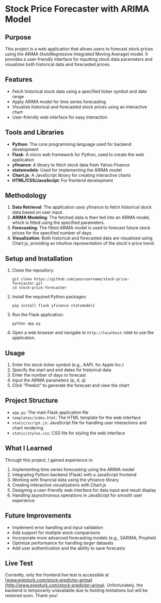 # Stock Price Forecaster with ARIMA Model

## Purpose

This project is a web application that allows users to forecast stock prices using the ARIMA (AutoRegressive Integrated Moving Average) model. It provides a user-friendly interface for inputting stock data parameters and visualizes both historical data and forecasted prices.

## Features

- Fetch historical stock data using a specified ticker symbol and date range
- Apply ARIMA model for time series forecasting
- Visualize historical and forecasted stock prices using an interactive chart
- User-friendly web interface for easy interaction

## Tools and Libraries

- **Python**: The core programming language used for backend development
- **Flask**: A micro web framework for Python, used to create the web application
- **yfinance**: A library to fetch stock data from Yahoo Finance
- **statsmodels**: Used for implementing the ARIMA model
- **Chart.js**: A JavaScript library for creating interactive charts
- **HTML/CSS/JavaScript**: For frontend development

## Methodology

1. **Data Retrieval**: The application uses yfinance to fetch historical stock data based on user input.
2. **ARIMA Modeling**: The fetched data is then fed into an ARIMA model, which is fitted using the specified parameters.
3. **Forecasting**: The fitted ARIMA model is used to forecast future stock prices for the specified number of days.
4. **Visualization**: Both historical and forecasted data are visualized using Chart.js, providing an intuitive representation of the stock's price trend.

## Setup and Installation

1. Clone the repository:

   ```
   git clone https://github.com/yourusername/stock-price-forecaster.git
   cd stock-price-forecaster
   ```

2. Install the required Python packages:

   ```
   pip install flask yfinance statsmodels
   ```

3. Run the Flask application:

   ```
   python app.py
   ```

4. Open a web browser and navigate to `http://localhost:5000` to use the application.

## Usage

1. Enter the stock ticker symbol (e.g., AAPL for Apple Inc.)
2. Specify the start and end dates for historical data
3. Enter the number of days to forecast
4. Input the ARIMA parameters (p, d, q)
5. Click "Predict" to generate the forecast and view the chart

## Project Structure

- `app.py`: The main Flask application file
- `templates/index.html`: The HTML template for the web interface
- `static/script.js`: JavaScript file for handling user interactions and chart rendering
- `static/styles.css`: CSS file for styling the web interface

## What I Learned

Through this project, I gained experience in:

1. Implementing time series forecasting using the ARIMA model
2. Integrating Python backend (Flask) with a JavaScript frontend
3. Working with financial data using the yfinance library
4. Creating interactive visualizations with Chart.js
5. Designing a user-friendly web interface for data input and result display
6. Handling asynchronous operations in JavaScript for smooth user experience

## Future Improvements

- Implement error handling and input validation
- Add support for multiple stock comparisons
- Incorporate more advanced forecasting models (e.g., SARIMA, Prophet)
- Optimize performance for handling larger datasets
- Add user authentication and the ability to save forecasts

## Live Test

Currently, only the frontend live test is accessible at [www.enesturk.com/stock-predictor-arima](http://www.enesturk.com/stock-predictor-arima). Unfortunately, the backend is temporarily unavailable due to hosting limitations but will be restored soon. Thank you!
